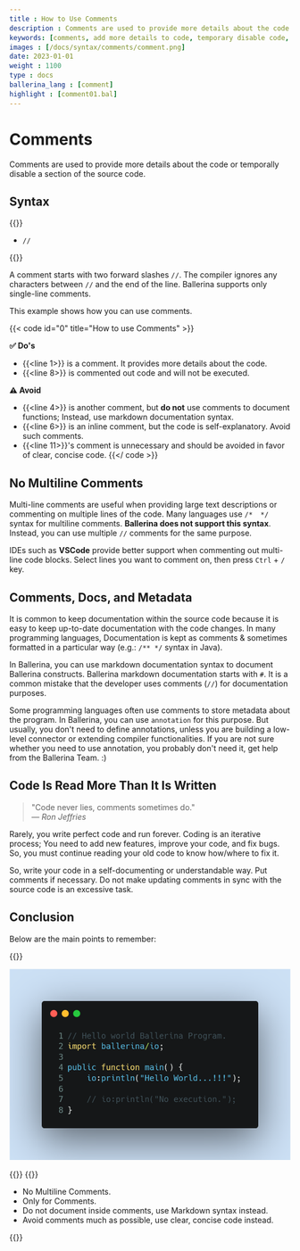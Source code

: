 ```yaml
---
title : How to Use Comments
description : Comments are used to provide more details about the code or temporally disable a section of the source code. A comment starts with two forward slashes `//`. The compiler ignores any characters between `//` and the end of the line. Ballerina supports only single-line comments.
keywords: [comments, add more details to code, temporary disable code, markdown syntax for documentation]
images : [/docs/syntax/comments/comment.png]
date: 2023-01-01
weight : 1100
type : docs
ballerina_lang : [comment]
highlight : [comment01.bal]
---
```


# Comments

Comments are used to provide more details about the code or temporally disable a section of the source code.

<!--more-->

## Syntax

{{<md class="syntax">}}

* `//`

{{</md>}}

A comment starts with two forward slashes `//`. The compiler ignores any characters between `//` and the end of the line. Ballerina supports only single-line comments.

This example shows how you can use comments.

{{< code id="0" title="How to use Comments" >}}

**✅ Do's**
* {{<line 1>}} is a comment. It provides more details about the code.
* {{<line 8>}} is commented out code and will not be executed.

**⚠️ Avoid**
* {{<line 4>}} is another comment, but **do not** use comments to document functions; Instead, use markdown documentation syntax.
* {{<line 6>}} is an inline comment, but the code is self-explanatory. Avoid such comments.
* {{<line 11>}}'s comment is unnecessary and should be avoided in favor of clear, concise code.
{{</ code >}}

## No Multiline Comments

Multi-line comments are useful when providing large text descriptions or commenting on multiple lines of the code. Many languages use `/*  */` syntax for multiline comments. **Ballerina does not support this syntax**. Instead, you can use multiple `//` comments for the same purpose.

IDEs such as **VSCode** provide better support when commenting out multi-line code blocks. Select lines you want to comment on, then press `Ctrl` + `/` key.

## Comments, Docs, and Metadata

It is common to keep documentation within the source code because it is easy to keep up-to-date documentation with the code changes. In many programming languages, Documentation is kept as comments & sometimes formatted in a particular way (e.g.: `/** */` syntax in Java).

In Ballerina, you can use markdown documentation syntax to document Ballerina constructs. Ballerina markdown documentation starts with `#`. It is a common mistake that the developer uses comments (`//`) for documentation purposes.

Some programming languages often use comments to store metadata about the program. In Ballerina, you can use `annotation` for this purpose. But usually, you don't need to define annotations, unless you are building a low-level connector or extending compiler functionalities. If you are not sure whether you need to use annotation, you probably don't need it, get help from the Ballerina Team. :)

## Code Is Read More Than It Is Written

<blockquote>
"Code never lies, comments sometimes do."
<footer>— <cite>Ron Jeffries</cite></footer>
</blockquote>

Rarely, you write perfect code and run forever. Coding is an iterative process; You need to add new features, improve your code, and fix bugs. So, you must continue reading your old code to know how/where to fix it.

So, write your code in a self-documenting or understandable way. Put comments if necessary. Do not make updating comments in sync with the source code is an excessive task.

## Conclusion

Below are the main points to remember:

{{<md class="keypoint">}}

![comments](comment.png)

{{</md>}}
{{<md class="tldr">}}

* No Multiline Comments.
* Only for Comments.
* Do not document inside comments, use Markdown syntax instead.
* Avoid comments much as possible, use clear, concise code instead.

{{</md>}}
